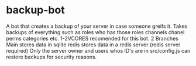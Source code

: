 # backup-bot
A bot that creates a backup of your server in case someone greifs it. 
Takes backups of everything such as roles who has those roles channels chanel perms categories etc. 
1-2VCORES recomended for this bot. 
2 Branches Main stores data in sqlite redis stores data in a redis server (redis server required)
Only the server owner and users whos ID's are in src/config.js can restore backups for security reasons.
